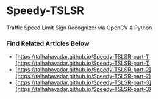 # Speedy-TSLSR
Traffic Speed Limit Sign Recognizer via OpenCV &amp; Python

### Find Related Articles Below
- [https://talhahavadar.github.io/Speedy-TSLSR-part-1](https://talhahavadar.github.io/Speedy-TSLSR-part-1)
- [https://talhahavadar.github.io/Speedy-TSLSR-part-2](https://talhahavadar.github.io/Speedy-TSLSR-part-2)
- [https://talhahavadar.github.io/Speedy-TSLSR-part-3](https://talhahavadar.github.io/Speedy-TSLSR-part-3)
